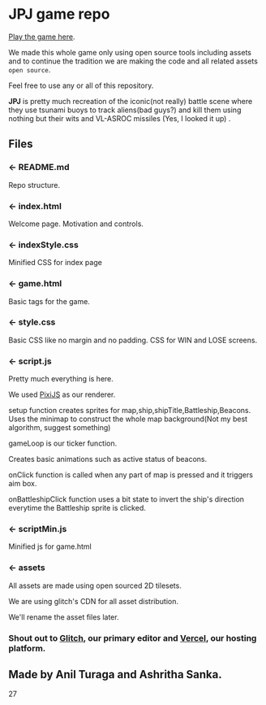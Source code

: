 # JPJ game repo

[Play the game here](https://jpj.now.sh).

We made this whole game only using open source tools including assets and to continue the tradition we are making the code and all related assets `open source`.

Feel free to use any or all of this repository.

**JPJ** is pretty much recreation of the iconic(not really) battle scene where they use tsunami buoys to track aliens(bad guys?) and kill them using nothing but their wits and VL-ASROC missiles (Yes, I looked it up) .

## Files

### ← README.md

Repo structure.

### ← index.html

Welcome page. Motivation and controls.

### ← indexStyle.css

Minified CSS for index page

### ← game.html

Basic tags for the game.

### ← style.css

Basic CSS like no margin and no padding.
CSS for WIN and LOSE screens.

### ← script.js

Pretty much everything is here.

We used [PixiJS](https://www.pixijs.com/) as our renderer.

setup function creates sprites for map,ship,shipTitle,Battleship,Beacons. Uses the minimap to construct the whole map background(Not my best algorithm, suggest something)

gameLoop is our ticker function.

Creates basic animations such as active status of beacons.

onClick function is called when any part of map is pressed and it triggers aim box.

onBattleshipClick function uses a bit state to invert the ship's direction everytime the Battleship sprite is clicked.
### ← scriptMin.js

Minified js for game.html

### ← assets

All assets are made using open sourced 2D tilesets.

We are using glitch's CDN for all asset distribution.

We'll rename the asset files later.

### Shout out to [Glitch](https://glitch.com/), our primary editor and [Vercel](https://vercel.com/), our hosting platform.

## Made by Anil Turaga and Ashritha Sanka.

27
